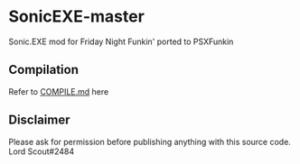 # SonicEXE-master
 Sonic.EXE mod for Friday Night Funkin' ported to PSXFunkin

## Compilation
Refer to [COMPILE.md](/COMPILE.md) here

## Disclaimer
Please ask for permission before publishing anything with this source code.
Lord Scout#2484
